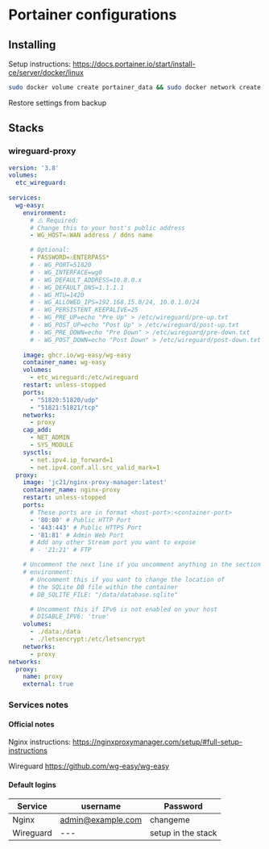 # Portainer configurations

## Installing

Setup instructions: https://docs.portainer.io/start/install-ce/server/docker/linux


```bash
sudo docker volume create portainer_data && sudo docker network create proxy && sudo docker run -d -p 8000:8000 -p 9443:9443 --name portainer --network proxy --restart=always -v /var/run/docker.sock:/var/run/docker.sock -v portainer_data:/data portainer/portainer-ce:latest

```

Restore settings from backup

## Stacks

### wireguard-proxy

```yml
version: '3.8'
volumes:
  etc_wireguard:
  
services:
  wg-easy:
    environment:
      # ⚠️ Required:
      # Change this to your host's public address
      - WG_HOST=⚠️WAN address / ddns name

      # Optional:
      - PASSWORD=⚠️ENTERPASS*
      # - WG_PORT=51820
      # - WG_INTERFACE=wg0
      # - WG_DEFAULT_ADDRESS=10.8.0.x
      # - WG_DEFAULT_DNS=1.1.1.1
      # - WG_MTU=1420
      # - WG_ALLOWED_IPS=192.168.15.0/24, 10.0.1.0/24
      # - WG_PERSISTENT_KEEPALIVE=25
      # - WG_PRE_UP=echo "Pre Up" > /etc/wireguard/pre-up.txt
      # - WG_POST_UP=echo "Post Up" > /etc/wireguard/post-up.txt
      # - WG_PRE_DOWN=echo "Pre Down" > /etc/wireguard/pre-down.txt
      # - WG_POST_DOWN=echo "Post Down" > /etc/wireguard/post-down.txt
      
    image: ghcr.io/wg-easy/wg-easy
    container_name: wg-easy
    volumes:
      - etc_wireguard:/etc/wireguard
    restart: unless-stopped
    ports:
      - "51820:51820/udp"
      - "51821:51821/tcp"
    networks:
      - proxy
    cap_add:
      - NET_ADMIN
      - SYS_MODULE
    sysctls:
      - net.ipv4.ip_forward=1
      - net.ipv4.conf.all.src_valid_mark=1
  proxy:
    image: 'jc21/nginx-proxy-manager:latest'
    container_name: nginx-proxy
    restart: unless-stopped
    ports:
      # These ports are in format <host-port>:<container-port>
      - '80:80' # Public HTTP Port
      - '443:443' # Public HTTPS Port
      - '81:81' # Admin Web Port
      # Add any other Stream port you want to expose
      # - '21:21' # FTP

    # Uncomment the next line if you uncomment anything in the section
    # environment:
      # Uncomment this if you want to change the location of
      # the SQLite DB file within the container
      # DB_SQLITE_FILE: "/data/database.sqlite"

      # Uncomment this if IPv6 is not enabled on your host
      # DISABLE_IPV6: 'true'
    volumes:
      - ./data:/data
      - ./letsencrypt:/etc/letsencrypt
    networks:
      - proxy
networks:
  proxy:
    name: proxy
    external: true

```

### Services notes

#### Official notes

Nginx
instructions: https://nginxproxymanager.com/setup/#full-setup-instructions

Wireguard
https://github.com/wg-easy/wg-easy

#### Default logins

| Service | username | Password |
| --- | --- | --- |
| Nginx | admin@example.com | changeme |
| Wireguard | --- | setup in the stack |
